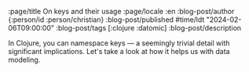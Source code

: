 :page/title On keys and their usage
:page/locale :en
:blog-post/author {:person/id :person/christian}
:blog-post/published #time/ldt "2024-02-06T09:00:00"
:blog-post/tags [:clojure :datomic]
:blog-post/description

In Clojure, you can namespace keys — a seemingly trivial detail with significant
implications. Let's take a look at how it helps us with data modeling.
